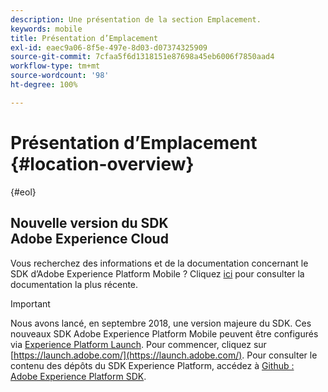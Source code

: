 ```yaml
---
description: Une présentation de la section Emplacement.
keywords: mobile
title: Présentation d’Emplacement
exl-id: eaec9a06-8f5e-497e-8d03-d07374325909
source-git-commit: 7cfaa5f6d1318151e87698a45eb6006f7850aad4
workflow-type: tm+mt
source-wordcount: '98'
ht-degree: 100%

---
```


# Présentation d’Emplacement {#location-overview}

{#eol}

## Nouvelle version du SDK Adobe Experience Cloud

Vous recherchez des informations et de la documentation concernant le SDK d’Adobe Experience Platform Mobile ? Cliquez [ici](https://aep-sdks.gitbook.io/docs/) pour consulter la documentation la plus récente.

>[!IMPORTANT]
>
>Nous avons lancé, en septembre 2018, une version majeure du SDK. Ces nouveaux SDK Adobe Experience Platform Mobile peuvent être configurés via [Experience Platform Launch](https://www.adobe.com/fr/experience-platform/launch.html). Pour commencer, cliquez sur [https://launch.adobe.com/](https://launch.adobe.com/). Pour consulter le contenu des dépôts du SDK Experience Platform, accédez à [Github : Adobe Experience Platform SDK](https://github.com/Adobe-Marketing-Cloud/acp-sdks).
